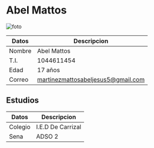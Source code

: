 # Abel Mattos

![foto](https://static3.abc.es/media/summum/2021/10/01/maxi_iglesias-kXKH--620x349@abc.jpeg)

| Datos | Descripcion |
| --- | --- |
| Nombre | Abel Mattos |
| T.I. | 1044611454 |
| Edad | 17 años |
| Correo | martinezmattosabeljesus5@gmail.com |

## Estudios

| Datos | Descripcion |
|-------|-------------|
| Colegio | I.E.D De Carrizal |
| Sena | ADSO 2 |